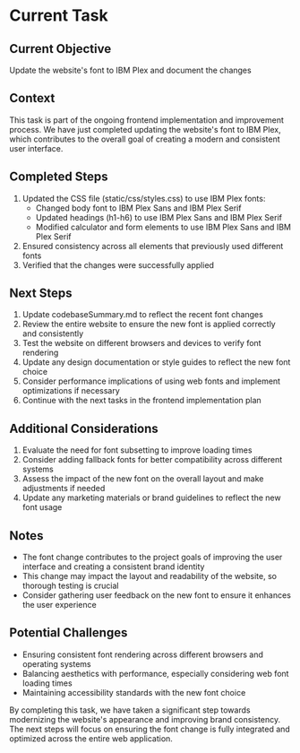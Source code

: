 # Current Task

## Current Objective
Update the website's font to IBM Plex and document the changes

## Context
This task is part of the ongoing frontend implementation and improvement process. We have just completed updating the website's font to IBM Plex, which contributes to the overall goal of creating a modern and consistent user interface.

## Completed Steps
1. Updated the CSS file (static/css/styles.css) to use IBM Plex fonts:
   - Changed body font to IBM Plex Sans and IBM Plex Serif
   - Updated headings (h1-h6) to use IBM Plex Sans and IBM Plex Serif
   - Modified calculator and form elements to use IBM Plex Sans and IBM Plex Serif
2. Ensured consistency across all elements that previously used different fonts
3. Verified that the changes were successfully applied

## Next Steps
1. Update codebaseSummary.md to reflect the recent font changes
2. Review the entire website to ensure the new font is applied correctly and consistently
3. Test the website on different browsers and devices to verify font rendering
4. Update any design documentation or style guides to reflect the new font choice
5. Consider performance implications of using web fonts and implement optimizations if necessary
6. Continue with the next tasks in the frontend implementation plan

## Additional Considerations
1. Evaluate the need for font subsetting to improve loading times
2. Consider adding fallback fonts for better compatibility across different systems
3. Assess the impact of the new font on the overall layout and make adjustments if needed
4. Update any marketing materials or brand guidelines to reflect the new font usage

## Notes
- The font change contributes to the project goals of improving the user interface and creating a consistent brand identity
- This change may impact the layout and readability of the website, so thorough testing is crucial
- Consider gathering user feedback on the new font to ensure it enhances the user experience

## Potential Challenges
- Ensuring consistent font rendering across different browsers and operating systems
- Balancing aesthetics with performance, especially considering web font loading times
- Maintaining accessibility standards with the new font choice

By completing this task, we have taken a significant step towards modernizing the website's appearance and improving brand consistency. The next steps will focus on ensuring the font change is fully integrated and optimized across the entire web application.